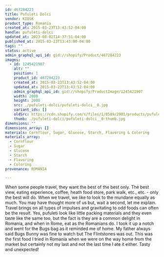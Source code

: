```yaml
---
id: 467284223
title: Pufuleti Dolci
vendor: KIOSK
product_type: Romania
created_at: 2015-03-23T13:43:52-04:00
handle: pufuleti-dolci
updated_at: 2023-08-02T14:37:51-04:00
published_at: 2015-03-23T13:43:00-04:00
tags: ""
status: active
admin_graphql_api_id: gid://shopify/Product/467284223
images:
  - id: 1245421907
    alt: ""
    position: 1
    product_id: 467284223
    created_at: 2015-03-23T13:43:52-04:00
    updated_at: 2015-03-23T13:43:52-04:00
    admin_graphql_api_id: gid://shopify/ProductImage/1245421907
    width: 2000
    height: 2000
    src: ./pufuleti-dolci/pufuleti-dolci__0.jpg
    variant_ids: []
    oldSrc: https://cdn.shopify.com/s/files/1/0589/2901/products/pufuleti.jpeg?v=1427132632
    thumb: ./pufuleti-dolci/pufuleti-dolci__0-thumb.jpg
dimensions: ""
dimensions_array: []
materials: Cornflour, Sugar, Glucose, Starch, Flavoring & Coloring
materials_array:
  - Cornflour
  - Sugar
  - Glucose
  - Starch
  - Flavoring
  - Coloring
provenance: ROMANIA

---
```


When some people travel, they want the best of the best only. The best view, eating experience, coffee, heath food store, park walk, etc., etc. - only the best will do. When we travel, we like to look to the mundane equally as much. You may have thought more of us but, wait a second, let me explain. Travel brings on all types of impulses and gravitating to odd foods can often be the result. Yes, pufuleti look like little packing materials and they even taste like the same too, but the fact is they are a common delight in Romania, and when in Rome, eat as the Romanians do. I took it up a notch and went for the Bugs bag as it reminded me of home. My father always said Bugs Bunny was fine to watch but The Flintstones was out. This was the first food I tried in Romania when we were on the way home from the market but certainly not my last and not the last time I ate it either. Tasty and unexpected!